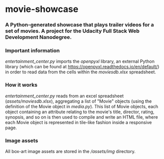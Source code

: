 # movie-showcase
### A Python-generated showcase that plays trailer videos for a set of movies. A project for the Udacity Full Stack Web Development Nanodegree.

### Important information
*entertainment_center.py* imports the *openpyxl* library, an external Python library (which can be found at https://openpyxl.readthedocs.io/en/default/) in order to read data from the cells within the *moviesdb.xlsx* spreadsheet.

### How it works
*entertainment_center.py* reads from an excel spreadsheet (*assets/moviesdb.xlsx*), aggregating a list of "Movie" objects (using the definition of the Movie object in *media.py*). This list of Movie objects, each object containing an attribute relating to the movie's title, director, rating, synopsis, and so on is then used to compile and write an HTML file, where each Movie object is represented in tile-like fashion inside a responsive page.

### Image assets
All box-art image assets are stored in the */assets/img* directory.
